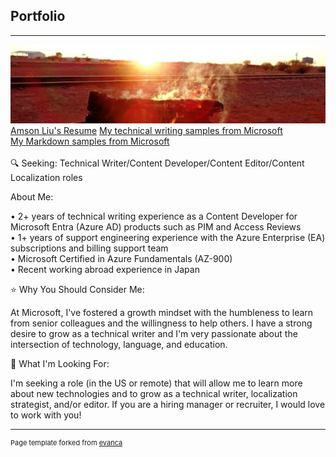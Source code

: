 ## Portfolio

---

<img src="images/fire.jpg?raw=true"/>
<a href="https://drive.google.com/file/d/1-mU0Jt-sIJl-OPf5SFblLiVcN-O2_Qlz/view?usp=sharing" target="_blank">Amson Liu's Resume</a>
<a href="https://docs.google.com/document/d/1OkrdpzOHYtiKhhh9b7YlWwoWrG9OVYh_/edit?usp=sharing&ouid=106364078261999796800&rtpof=true&sd=true" target="_blank">My technical writing samples from Microsoft</a>
<br><a href="https://drive.google.com/drive/folders/1i2UTJZZPkfEWvPB0tnQtgcV7R8K7OnlT?usp=sharing" target="_blank">My Markdown samples from Microsoft</a>
<br><br>
🔍 Seeking: Technical Writer/Content Developer/Content Editor/Content Localization roles

About Me:

• 2+ years of technical writing experience as a Content Developer for Microsoft Entra (Azure AD) products such as PIM and Access Reviews<br>
• 1+ years of support engineering experience with the Azure Enterprise (EA) subscriptions and billing support team<br>
• Microsoft Certified in Azure Fundamentals (AZ-900)<br>
• Recent working abroad experience in Japan<br>

⭐ Why You Should Consider Me:

At Microsoft, I've fostered a growth mindset with the humbleness to learn from senior colleagues and the willingness to help others. I have a strong desire to grow as a technical writer and I'm very passionate about the intersection of technology, language, and education.

🚀 What I'm Looking For:

I'm seeking a role (in the US or remote) that will allow me to learn more about new technologies and to grow as a technical writer, localization strategist, and/or editor. If you are a hiring manager or recruiter, I would love to work with you!


---
<p style="font-size:11px">Page template forked from <a href="https://github.com/evanca/quick-portfolio" target="_blank">evanca</a></p>
<!-- Remove above link if you don't want to attibute -->
